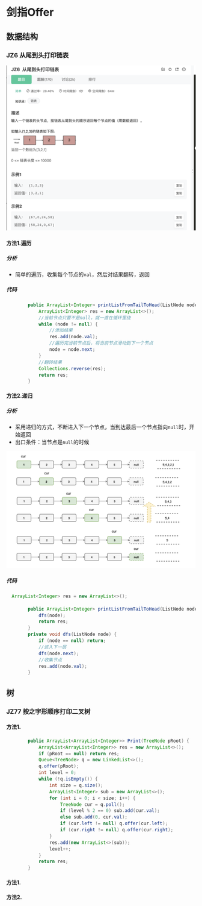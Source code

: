 # 剑指Offer

## 数据结构

### JZ6 从尾到头打印链表

![](/imgs/swordoffer/image-20220307191118762.png)

#### 方法1.遍历

##### 分析

- 简单的遍历，收集每个节点的`val`，然后对结果翻转，返回

##### 代码

```java
        public ArrayList<Integer> printListFromTailToHead(ListNode node) {
            ArrayList<Integer> res = new ArrayList<>();
            //当前节点只要不是null，就一直在循环里绕
            while (node != null) {
                //添加结果
                res.add(node.val);
                //遍历完当前节点后，将当前节点滑动到下一个节点
                node = node.next;
            }
            //翻转结果
            Collections.reverse(res);
            return res;
        }
```

#### 方法2.递归

##### 分析

- 采用递归的方式，不断进入下一个节点，当到达最后一个节点指向`null`时，开始返回
- 出口条件：当节点是`null`的时候

![image-20220307191100466](/imgs/swordoffer/image-20220307191100466.png)

##### 代码

```java
  ArrayList<Integer> res = new ArrayList<>();

        public ArrayList<Integer> printListFromTailToHead(ListNode node) {
            dfs(node);
            return res;
        }
        private void dfs(ListNode node) {
            if (node == null) return;
            //进入下一层
            dfs(node.next);
            //收集节点
            res.add(node.val);
        }
```





## 树

### JZ77 按之字形顺序打印二叉树

#### 方法1.

```java
        public ArrayList<ArrayList<Integer>> Print(TreeNode pRoot) {
            ArrayList<ArrayList<Integer>> res = new ArrayList<>();
            if (pRoot == null) return res;
            Queue<TreeNode> q = new LinkedList<>();
            q.offer(pRoot);
            int level = 0;
            while (!q.isEmpty()) {
                int size = q.size();
                ArrayList<Integer> sub = new ArrayList<>();
                for (int i = 0; i < size; i++) {
                    TreeNode cur = q.poll();
                    if (level % 2 == 0) sub.add(cur.val);
                    else sub.add(0, cur.val);
                    if (cur.left != null) q.offer(cur.left);
                    if (cur.right != null) q.offer(cur.right);
                }
                res.add(new ArrayList<>(sub));
                level++;
            }
            return res;
        }
```





#### 方法1.

#### 方法2.